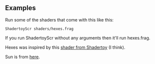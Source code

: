 ## Examples
Run some of the shaders that come with this like this:
```
ShadertoyScr shaders/hexes.frag
```
If you run ShadertoyScr without any arguments then it'll run hexes.frag.

Hexes was inspired by this [shader from Shadertoy](https://www.shadertoy.com/view/Xd2GR3) (I think).

Sun is from [here](https://www.shadertoy.com/view/4lfSzS).
